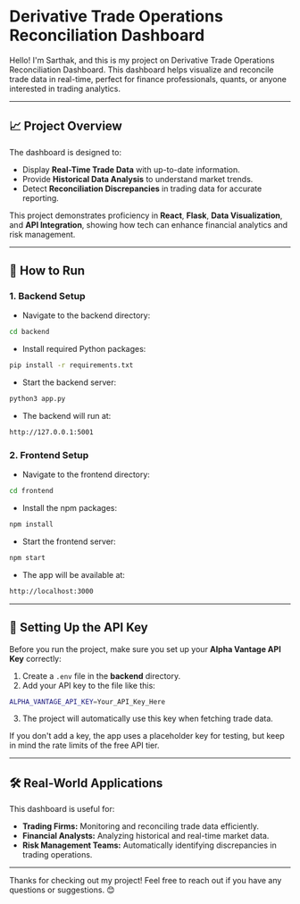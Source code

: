 # Derivative Trade Operations Reconciliation Dashboard

Hello! I'm Sarthak, and this is my project on Derivative Trade Operations Reconciliation Dashboard. This dashboard helps visualize and reconcile trade data in real-time, perfect for finance professionals, quants, or anyone interested in trading analytics.

---

## 📈 Project Overview

The dashboard is designed to:
- Display **Real-Time Trade Data** with up-to-date information.
- Provide **Historical Data Analysis** to understand market trends.
- Detect **Reconciliation Discrepancies** in trading data for accurate reporting.

This project demonstrates proficiency in **React**, **Flask**, **Data Visualization**, and **API Integration**, showing how tech can enhance financial analytics and risk management.

---

## 🚀 How to Run

### 1. Backend Setup
- Navigate to the backend directory:
```sh
cd backend
```
- Install required Python packages:
```sh
pip install -r requirements.txt
```
- Start the backend server:
```sh
python3 app.py
```
- The backend will run at:
```sh
http://127.0.0.1:5001
```

### 2. Frontend Setup
- Navigate to the frontend directory:
```sh
cd frontend
```
- Install the npm packages:
```sh
npm install
```
- Start the frontend server:
```sh
npm start
```
- The app will be available at:
```sh
http://localhost:3000
```

---

## 🔑 Setting Up the API Key

Before you run the project, make sure you set up your **Alpha Vantage API Key** correctly:
1. Create a `.env` file in the **backend** directory.
2. Add your API key to the file like this:
```sh
ALPHA_VANTAGE_API_KEY=Your_API_Key_Here
```
3. The project will automatically use this key when fetching trade data.

If you don't add a key, the app uses a placeholder key for testing, but keep in mind the rate limits of the free API tier.

---

## 🛠️ Real-World Applications

This dashboard is useful for:
- **Trading Firms:** Monitoring and reconciling trade data efficiently.
- **Financial Analysts:** Analyzing historical and real-time market data.
- **Risk Management Teams:** Automatically identifying discrepancies in trading operations.

---

Thanks for checking out my project! Feel free to reach out if you have any questions or suggestions. 😊

